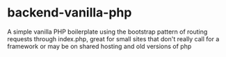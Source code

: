 # backend-vanilla-php
A simple vanilla PHP boilerplate using the bootstrap pattern of routing requests through index.php, great for small sites that don't really call for a framework or may be on shared hosting and old versions of php

